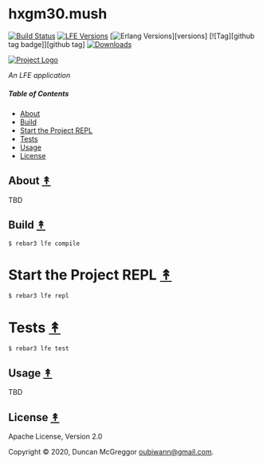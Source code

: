 # hxgm30.mush

[![Build Status][travis badge]][travis]
[![LFE Versions][lfe badge]][lfe]
[![Erlang Versions][erlang badge]][versions]
[![Tag][github tag badge]][github tag]
[![Downloads][hex downloads]][hex package]

[![Project Logo][logo]][logo-large]

*An LFE application*

##### Table of Contents

* [About](#about-)
* [Build](#build-)
* [Start the Project REPL](#start-the-repl-)
* [Tests](#tests-)
* [Usage](#usage-)
* [License](#license-)

## About [&#x219F;](#table-of-contents)

TBD

## Build [&#x219F;](#table-of-contents)

```shell
$ rebar3 lfe compile
```

# Start the Project REPL [&#x219F;](#table-of-contents)

```shell
$ rebar3 lfe repl
```

# Tests [&#x219F;](#table-of-contents)

```shell
$ rebar3 lfe test
```

## Usage [&#x219F;](#table-of-contents)

TBD

## License [&#x219F;](#table-of-contents)

Apache License, Version 2.0

Copyright © 2020, Duncan McGreggor <oubiwann@gmail.com>.

<!-- Named page links below: /-->

[logo]: https://avatars1.githubusercontent.com/u/3434967?s=250
[logo-large]: https://avatars1.githubusercontent.com/u/3434967
[github]: https://github.com/ORG/hxgm30.mush
[gitlab]: https://gitlab.com/ORG/hxgm30.mush
[travis]: https://travis-ci.org/ORG/hxgm30.mush
[travis badge]: https://img.shields.io/travis/ORG/hxgm30.mush.svg
[gh-actions-badge]: https://github.com/ORG/hxgm30.mush/workflows/Go/badge.svg
[gh-actions]: https://github.com/ORG/hxgm30.mush/actions
[lfe]: https://github.com/rvirding/lfe
[lfe badge]: https://img.shields.io/badge/lfe-1.3.0-blue.svg
[erlang badge]: https://img.shields.io/badge/erlang-19%20to%2023-blue.svg
[version]: https://github.com/ORG/hxgm30.mush/blob/master/.travis.yml
[github tags]: https://github.com/ORG/hxgm30.mush/tags
[github tags badge]: https://img.shields.io/github/tag/ORG/hxgm30.mush.svg
[github downloads]: https://img.shields.io/github/downloads/ORG/hxgm30.mush/total.svg
[hex badge]: https://img.shields.io/hexpm/v/hxgm30.mush.svg?maxAge=2592000
[hex package]: https://hex.pm/packages/hxgm30.mush
[hex downloads]: https://img.shields.io/hexpm/dt/hxgm30.mush.svg
